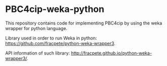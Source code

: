# PBC4cip-weka-python
 This  repository contains code for implementing PBC4cip by using the weka wrapper for python language.
 
Library used in order to run Weka in python: https://github.com/fracpete/python-weka-wrapper3.

API information of such library: http://fracpete.github.io/python-weka-wrapper3/.
